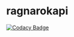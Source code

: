 # ragnarokapi
[![Codacy Badge](https://api.codacy.com/project/badge/Grade/9c3154a1d6d748e186189380d0af8ce7)](https://app.codacy.com/app/carloshenrq/ragnarokapi?utm_source=github.com&utm_medium=referral&utm_content=carloshenrq/ragnarokapi&utm_campaign=Badge_Grade_Dashboard)